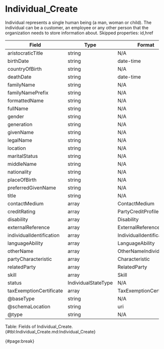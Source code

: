 <!--
    ATTENTION: This file was generated via gradle!
               Do NOT manually edit this file! Any such changes will be overwritten!
-->

# Individual_Create

Individual represents a single human being (a man, woman or child).
The individual can be a customer, an employee or any other person that the organization needs to store information about.
Skipped properties: id,href

| Field | Type | Format | Required |
| ------- | ------- | ------- | --- |
| aristocraticTitle | string | N/A | No |
| birthDate | string | date-time | No |
| countryOfBirth | string | N/A | No |
| deathDate | string | date-time | No |
| familyName | string | N/A | Yes |
| familyNamePrefix | string | N/A | No |
| formattedName | string | N/A | No |
| fullName | string | N/A | No |
| gender | string | N/A | No |
| generation | string | N/A | No |
| givenName | string | N/A | Yes |
| legalName | string | N/A | No |
| location | string | N/A | No |
| maritalStatus | string | N/A | No |
| middleName | string | N/A | No |
| nationality | string | N/A | No |
| placeOfBirth | string | N/A | No |
| preferredGivenName | string | N/A | No |
| title | string | N/A | No |
| contactMedium | array | ContactMedium | No |
| creditRating | array | PartyCreditProfile | No |
| disability | array | Disability | No |
| externalReference | array | ExternalReference | No |
| individualIdentification | array | IndividualIdentification | No |
| languageAbility | array | LanguageAbility | No |
| otherName | array | OtherNameIndividual | No |
| partyCharacteristic | array | Characteristic | No |
| relatedParty | array | RelatedParty | No |
| skill | array | Skill | No |
| status | IndividualStateType | N/A | No |
| taxExemptionCertificate | array | TaxExemptionCertificate | No |
| @baseType | string | N/A | No |
| @schemaLocation | string | uri | No |
| @type | string | N/A | No |

Table: Fields of Individual_Create. {#tbl:Individual_Create.md:Individual_Create}

{#page:break}
